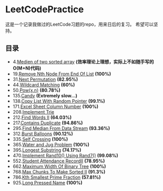 # LeetCodePractice
这是一个记录我做过的LeetCode习题的repo，用来日后的复习。
希望可以坚持。
## 目录
- 4.[Medien of two sorted array](MedienOfTwoSortedArray.cpp) <b>(效率理论上理想，实际上不如随手写的O(M+N)代码)</b>
- 19.[Remove Nth Node From End Of List](RemoveNthNodeFromEndOfList.cpp) <b>(100%)</b>
- 31.[Next Permutation](nextPermutation.cpp) <b>(82.95%)</b>
- 44.[Wildcard Matching](WildcardMatching.cpp) <b>(60%)</b>
- 50.[Pow(x,n)](Powx&n.cpp) <b>(80.78%)</b>
- 135.[Candy](candy.cpp) <b>(Extremely slow...)</b>
- 138.[Copy List With Random Pointer](CopyListWithRandomPointer.cpp) <b>(99.1%)</b>
- 171.[Excel Sheet Column Number](ExcelSheetColumnNumber.cpp) <b>(100%)</b>
- 208.[Implement Trie](ImplementTrie.cpp)
- 212.[Find Words II](FindWordsII.cpp) <b>(64.03%)</b>
- 217.[Contains Duplicate](ContainsDuplicate.cpp) <b>(94.86%)</b>
- 295.[Find Median From Data Stream](FindMedianFromDaraStream.cpp) <b>(93.36%)</b>
- 312.[Burst Balloons](BurstBolloons.cpp) <b>(90.12%)</b>
- 335.[Self Crossing](SelfCrossing.cpp)  <b>(100%)</b>
- 365.[Water and Jug Problem](WaterAndJugProblem.cpp) <b>(100%)</b>
- 395.[Longest Substring](LongestSubsrting.cpp) <b>(74.17%)</b>
- 470.[Implement Rand10() Using Rand7()](ImplementRand10()UsingRand7().cpp) <b>(99.08%)</b>
- 552.[Student Attendance RecordII](StudentAttendanceRecordII.cpp) <b>(78.95%)</b>
- 662.[Maximum Width Of Binary Tree](MaximumWidthOfBinaryTree.cpp) <b>(100%)</b>
- 768.[Max Chunks To Make Sorted II](MaxChunksToMakeSortedII.cpp) <b>(91.3%)</b>
- 786.[Kth Smallest Prime Fraction](KthSmallestPrimeFraction.cpp) <b>(57.81%)</b>
- 925.[Long Pressed Name](LongPressName.cpp) <b>(100%)</b>